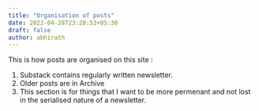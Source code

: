 ```yaml
---
title: "Organisation of posts"
date: 2022-04-28T23:28:53+05:30
draft: false
author: abhirath
---
```


This is how posts are organised on this site : 
1. Substack contains regularly written newsletter.
2. Older posts are in Archive
3. This section is for things that I want to be more permenant and not lost in the serialised nature of a newsletter. 